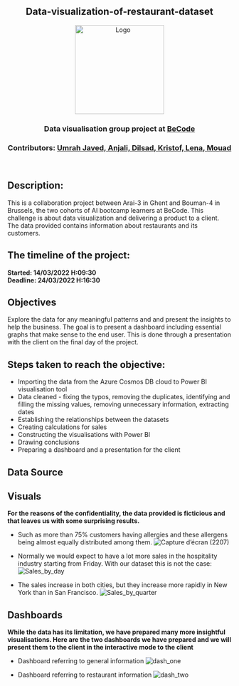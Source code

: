 <h2 align="center">Data-visualization-of-restaurant-dataset</h2>
<p align="center"><a href="https://github.com/CorentinChanet/challenge-collecting-data">
<img src="https://becode.org/app/uploads/2021/06/logo-becode.png" alt="Logo" width="200" height="200"></a></p>
<h3 align="center"> Data visualisation group project at <a href="https://github.com/becodeorg"><strong>BeCode</strong></a></h3>
<h3 align="center"> Contributors: <a href="https://github.com/UmrahJaved">Umrah Javed,<a href="https://github.com/anjalitiwari28"> Anjali, <a href="https://github.com/dilsadozbrk">Dilsad, <a href="https://github.com/KristofVandewynckel/KristofVandewynckel">Kristof, <a href="https://github.com/Len-Fid">Lena, <a href="https://github.com/MouadBelayachi">Mouad</a></h3> <br>
  
## Description:

This is a collaboration project between Arai-3 in Ghent and Bouman-4 in Brussels, the two cohorts of AI bootcamp learners at BeCode. This challenge is about data visualization and delivering a product to a client. The data provided contains information about restaurants and its customers.
  
## The timeline of the project: 
**Started: 14/03/2022 H:09:30  <br>
  Deadline: 24/03/2022 H:16:30**

## Objectives 
Explore the data for any meaningful patterns and and present the insights to help the business. The goal is to present a dashboard including essential graphs that make sense to the end user. This is done through a presentation with the client on the final day of the project. 
  
## Steps taken to reach the objective:
  * Importing the data from the Azure Cosmos DB cloud to Power BI visualisation tool
  * Data cleaned - fixing the typos, removing the duplicates, identifying and filling the missing values, removing unnecessary information, extracting dates
  * Establishing the relationships between the datasets
  * Creating calculations for sales
  * Constructing the visualisations with Power BI 
  * Drawing conclusions
  * Preparing a dashboard and a presentation for the client
  
## Data Source <br> 
  
## Visuals <br> 
**For the reasons of the confidentiality, the data provided is ficticious and that leaves us with some surprising results.** 
  
 * Such as more than 75% customers having allergies and these allergens being almost equally distributed among them.
  ![Capture d’écran (2207)](https://user-images.githubusercontent.com/98814867/159442161-9fcfddb0-08e1-4628-9424-3984e4aa5946.png)
 
 * Normally we would expect to have a lot more sales in the hospitality industry starting from Friday. With our dataset this is not the case:
  ![Sales_by_day](https://user-images.githubusercontent.com/98814867/159727381-ca4b0285-4bff-46c2-baa1-6dd0a14f6897.jpg)

 * The sales increase in both cities, but they increase more rapidly in New York than in San Francisco. 
![Sales_by_quarter](https://user-images.githubusercontent.com/98814867/159727364-ba870cf7-8fb5-4351-a5c4-7ae5835c0039.jpg)

## Dashboards 
**While the data has its limitation, we have prepared many more insightful visualisations. Here are the two dashboards we have prepared and we will present them to the client in the interactive mode to the client**
  
* Dashboard referring to general information
![dash_one](https://user-images.githubusercontent.com/98814867/159731130-9231c99d-b211-42c4-9f46-1911fb27b450.jpg)
  
* Dashboard referring to restaurant information
![dash_two](https://user-images.githubusercontent.com/98814867/159731156-2f00d42b-31fa-45c1-9b17-92d97cbff9a5.jpg)

  
